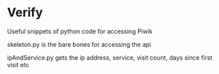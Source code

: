 # Verify
Useful snippets of python code for accessing Piwik

skeleton.py is the bare bones for accessing the api

ipAndService.py gets the ip address, service, visit count, days since first visit etc
